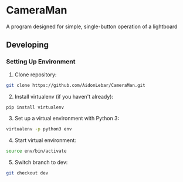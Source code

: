 # CameraMan
A program designed for simple, single-button operation of a lightboard

## Developing
### Setting Up Environment
1. Clone repository:
```bash
git clone https://github.com/AidonLebar/CameraMan.git
```

2. Install virtualenv (if you haven't already):
```bash
pip install virtualenv
```

3. Set up a virtual environment with Python 3:
```bash
virtualenv -p python3 env
```

4. Start virtual environment:
 ```bash
source env/bin/activate
```

5. Switch branch to dev:
```bash
git checkout dev
```
